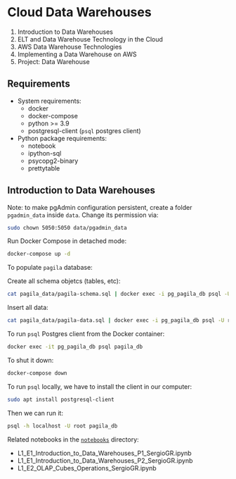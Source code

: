 # Cloud Data Warehouses

1. Introduction to Data Warehouses
2. ELT and Data Warehouse Technology in the Cloud
3. AWS Data Warehouse Technologies
4. Implementing a Data Warehouse on AWS
5. Project: Data Warehouse


## Requirements
* System requirements:
    + docker
    + docker-compose
    + python >= 3.9
    + postgresql-client (`psql` postgres client)
* Python package requirements:
    + notebook
    + ipython-sql
    + psycopg2-binary
    + prettytable


## Introduction to Data Warehouses


Note: to make pgAdmin configuration persistent, create a folder `pgadmin_data` inside `data`. Change its permission via:

```bash
sudo chown 5050:5050 data/pgadmin_data
```

Run Docker Compose in detached mode:

```bash
docker-compose up -d
```
To populate `pagila` database:

Create all schema objetcs (tables, etc):

```bash
cat pagila_data/pagila-schema.sql | docker exec -i pg_pagila_db psql -U root pagila_db
```

Insert all data:

```bash
cat pagila_data/pagila-data.sql | docker exec -i pg_pagila_db psql -U root pagila_db
```

To run `psql` Postgres client from the Docker container:

```bash
docker exec -it pg_pagila_db psql pagila_db
```

To shut it down:

```bash
docker-compose down
```

To run `psql` locally, we have to install the client in our computer:

```bash
sudo apt install postgresql-client
```

Then we can run it:

```bash
psql -h localhost -U root pagila_db
```

Related notebooks in the [`notebooks`](https://github.com/sergiogrz/dataeng_udacity/tree/main/2_cloud_data_warehouses/notebooks) directory:
* L1_E1_Introduction_to_Data_Warehouses_P1_SergioGR.ipynb
* L1_E1_Introduction_to_Data_Warehouses_P2_SergioGR.ipynb
* L1_E2_OLAP_Cubes_Operations_SergioGR.ipynb
